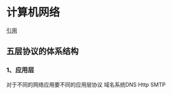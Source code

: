 # 计算机网络
[引用](https://juejin.im/post/5b7be0b2e51d4538db34a51e)



## 五层协议的体系结构
### 1、应用层
对于不同的网络应用要不同的应用层协议  域名系统DNS Http SMTP
